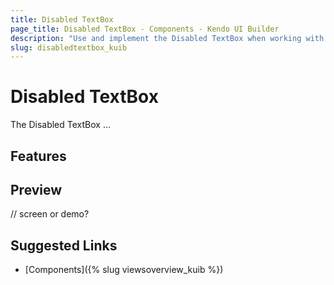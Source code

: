 ```yaml
---
title: Disabled TextBox
page_title: Disabled TextBox - Components - Kendo UI Builder
description: "Use and implement the Disabled TextBox when working with the Kendo UI Builder tool for creating and managing Angular and AngularJS-based web applications."
slug: disabledtextbox_kuib
---
```


# Disabled TextBox

The Disabled TextBox ...

## Features


## Preview

// screen or demo?

## Suggested Links

* [Components]({% slug viewsoverview_kuib %})
